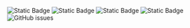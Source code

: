 ![Static Badge](https://img.shields.io/badge/blacklists-60-000000) ![Static Badge](https://img.shields.io/badge/blacklisted-3130274-cc0000) ![Static Badge](https://img.shields.io/badge/whitelisted-2244-00CC00) ![Static Badge](https://img.shields.io/badge/streaming_blacklist-28107-000000) ![GitHub issues](https://img.shields.io/github/issues/fabriziosalmi/blacklists)
